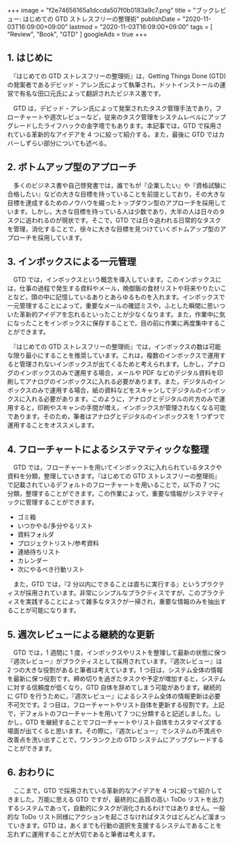 +++
image = "f2e74656165a1dccda507f0b0183a9c7.png"
title = "ブックレビュー: はじめての GTD ストレスフリーの整理術"
publishDate = "2020-11-03T16:09:00+09:00"
lastmod = "2020-11-03T16:09:00+09:00"
tags = [ "Review", "Book", "GTD" ]
googleAds = true
+++

## 1. はじめに

　『はじめての GTD ストレスフリーの整理術』は，Getting Things Done (GTD) の発案者であるデビッド・アレン氏によって執筆され，ドットインストールの運営で有名な田口元氏によって翻訳されたビジネス書です。

　GTD は，デビッド・アレン氏によって発案されたタスク管理手法であり，フローチャートや週次レビューなど，従来のタスク管理をシステムレベルにアップグレードしたライフハックの金字塔でもあります。本記事では，GTD で採用されている革新的なアイデアを 4 つに絞って紹介する。また，最後に GTD ではカバーしずらい部分についても述べる。

## 2. ボトムアップ型のアプローチ

　多くのビジネス書や自己啓発書では，誰でもが『企業したい』や『資格試験に合格したい』などの大きな目標を持っていることを前提としており，その大きな目標を達成するためのノウハウを綴ったトップダウン型のアプローチを採用しています。しかし，大きな目標を持っている人は少数であり，大半の人は日々のタスクに追われるのが現状です。そこで，GTD では日々追われる日常的なタスクを管理，消化することで，徐々に大きな目標を見つけていくボトムアップ型のアプローチを採用しています。

## 3. インボックスによる一元管理

　GTD では，インボックスという概念を導入しています。このインボックスには，仕事の過程で発生する資料やメール，晩御飯の食材リストや将来やりたいことなど，頭の中に記憶しているありとあらゆるものを入れます。インボックスで一元管理することによって，重要なメールの確認ミスや，ふとした瞬間に思いついた革新的アイデアを忘れるといったことが少なくなります。また，作業中に気になったことをインボックスに保存することで，目の前に作業に再度集中することができます。

　『はじめての GTD ストレスフリーの整理術』では，インボックスの数は可能な限り最小にすることを推奨しています。これは，複数のインボックスで運用すると管理されないインボックスが出てくるためと考えられます。しかし，アナログのインボックスのみで運用する場合，メールや PDF などのデジタル資料を印刷してアナログのインボックスに入れる必要があります。また，デジタルのインボックスのみで運用する場合，紙の資料などをスキャンしてデジタルのインボックスに入れる必要があります。このように，アナログとデジタルの片方のみで運用すると，印刷やスキャンの手間が増え，インボックスが管理されなくなる可能であります。そのため，筆者はアナログとデジタルのインボックスを 1 つずつで運用することをオススメします。

## 4. フローチャートによるシステマティックな整理

　GTD では，フローチャートを用いてインボックスに入れられているタスクや資料を分類，整理していきます。『はじめての GTD ストレスフリーの整理術』で記載されているデフォルトのフローチャートを用いることで，以下の 7 つに分類，整理することができます。この作業によって，重要な情報がシステマティックに管理することができます。

* ゴミ箱
* いつかやる/多分やるリスト
* 資料フォルダ
* プロジェクトリスト/参考資料
* 連絡待ちリスト
* カレンダー
* 次にやるべき行動リスト

　また，GTD では，『2 分以内にできることは直ちに実行する』というプラクティスが採用されています。非常にシンプルなプラクティスですが，このプラクティスを実践することによって雑多なタスクが一掃され，重要な情報のみを抽出することが可能になります。

## 5. 週次レビューによる継続的な更新

　GTD では，1 週間に 1 度，インボックスやリストを整理して最新の状態に保つ『週次レビュー』がプラクティスとして採用されています。『週次レビュー』は 2 つの大きな役割があると筆者は考えています。1 つ目は，システム全体の情報を最新に保つ役割です。締め切りを過ぎたタスクや予定が増加すると，システムに対する信頼度が低くなり，GTD 自体を辞めてしまう可能があります。継続的に GTD を行うために，『週次レビュー』によるシステム全体の情報更新は必要不可欠です。2 つ目は，フローチャートやリスト自体を更新する役割です。上記で，デフォルトのフローチャートを用いて 7 つに分類すると記述しました。しかし，GTD を継続することでフローチャートやリスト自体をカスタマイズする場面が出てくると思います。その際に，『週次レビュー』でシステムの不満点や改善点を洗い出すことで，ワンランク上の GTD システムにアップグレードすることができます。

## 6. おわりに

　ここまで，GTD で採用されている革新的なアイデアを 4 つに絞って紹介してきました。万能に思える GTD ですが，最終的に品質の高い ToDo リストを出力するシステムであって，自動的にタスクが消化されるわけではありません。一般的な ToDo リスト同様にアクションを起こさなければタスクはどんどんど溜まっていきます。GTD は，あくまでも行動の選択を支援するシステムであることを忘れずに運用することが大切であると筆者は考えます。